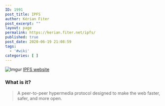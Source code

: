 ```yaml
---
ID: 1991
post_title: IPFS
author: Kérian Fiter
post_excerpt: ""
layout: page
permalink: https://kerian.fiter.net/ipfs/
published: true
post_date: 2020-06-19 21:08:59
tags:
  - '#wiki'
categories: [ ]
---
```

![Imgur][1] [IPFS website][2] 
### What is it?

> A peer-to-peer hypermedia protocol designed to make the web faster, safer, and more open.

 [1]: https://i.imgur.com/ZDasKIl.png
 [2]: https://ipfs.io/